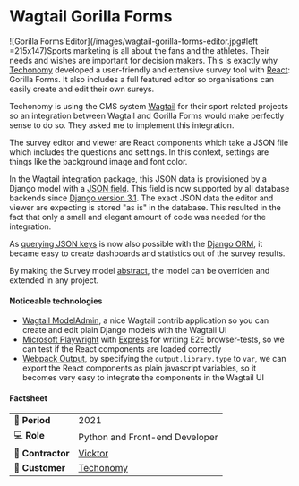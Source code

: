 # Wagtail Gorilla Forms

![Gorilla Forms Editor](/images/wagtail-gorilla-forms-editor.jpg#left =215x147)Sports marketing is all about the fans and the athletes. Their needs and wishes are important for decision makers. This is exactly why [Techonomy](https://www.techonomy.nl) developed a user-friendly and extensive survey tool with [React](https://reactjs.org/): Gorilla Forms. It also includes a full featured editor so organisations can easily create and edit their own sureys.

Techonomy is using the CMS system [Wagtail](https://wagtail.io/) for their sport related projects so an integration between Wagtail and Gorilla Forms would make perfectly sense to do so. They asked me to implement this integration.

The survey editor and viewer are React components which take a JSON file which includes the questions and settings. In this context, settings are things like the background image and font color.

In the Wagtail integration package, this JSON data is provisioned by a Django model with a [JSON field](https://docs.djangoproject.com/en/3.2/ref/models/fields/#jsonfield). This field is now supported by all database backends since [Django version 3.1](https://docs.djangoproject.com/en/3.2/releases/3.1/#jsonfield-for-all-supported-database-backends). The exact JSON data the editor and viewer are expecting is stored "as is" in the database. This resulted in the fact that only a small and elegant amount of code was needed for the integration.

As [querying JSON keys](https://docs.djangoproject.com/en/3.1/topics/db/queries/#querying-jsonfield) is now also possible with the [Django ORM](https://docs.djangoproject.com/en/3.2/topics/db/queries/), it became easy to create dashboards and statistics out of the survey results.

By making the Survey model [abstract](https://docs.djangoproject.com/en/3.2/topics/db/models/#abstract-base-classes), the model can be overriden and extended in any project.


#### Noticeable technologies
- [Wagtail ModelAdmin](https://docs.wagtail.io/en/stable/reference/contrib/modeladmin/index.html), a nice Wagtail contrib application so you can create and edit plain Django models with the Wagtail UI
- [Microsoft Playwright](https://playwright.dev/) with [Express](https://expressjs.com/) for writing E2E browser-tests, so we can test if the React components are loaded correctly
- [Webpack Output](https://webpack.js.org/configuration/output/#outputlibrarytype), by specifying the `output.library.type` to `var`, we can export the React components as plain javascript variables, so it becomes very easy to integrate the components in the Wagtail UI


#### Factsheet
|                            |                                          |
| -------------------------- | ---------------------------------------- |
| :calendar: **Period**      | 2021                                     |
| :computer: **Role**        | Python and Front-end Developer           |
| :office: **Contractor**    | [Vicktor](https://www.vicktor.nl)        |
| :man: **Customer**         | [Techonomy](https://www.techonomy.nl)    |
